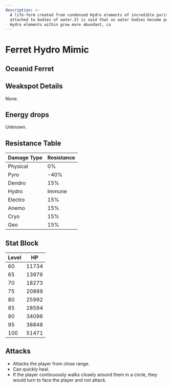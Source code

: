 ```yaml
---
description: >-
  A life-form created from condensed Hydro elements of incredible purity. Often
  attached to bodies of water.It is said that as water bodies become purer, the
  Hydro elements within grow more abundant, ca
---
```


# Ferret Hydro Mimic

## Oceanid Ferret

## Weakspot Details

None.

## Energy drops

Unknown.

## Resistance Table

| Damage Type | Resistance |
| ----------- | ---------- |
| Physical    | 0%         |
| Pyro        | -40%       |
| Dendro      | 15%        |
| Hydro       | Immune     |
| Electro     | 15%        |
| Anemo       | 15%        |
| Cryo        | 15%        |
| Geo         | 15%        |

## Stat Block

| Level | HP    |
| ----- | ----- |
| 60    | 11734 |
| 65    | 13976 |
| 70    | 18273 |
| 75    | 20889 |
| 80    | 25992 |
| 85    | 28594 |
| 90    | 34096 |
| 95    | 38848 |
| 100   | 51471 |

## Attacks

* Attacks the player from close range.
* Can quickly heal.
* If the player continuously walks closely around them in a circle, they would turn to face the player and not attack.
